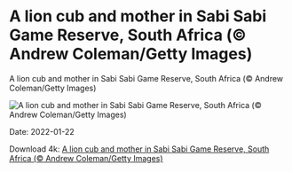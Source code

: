 # A lion cub and mother in Sabi Sabi Game Reserve, South Africa (© Andrew Coleman/Getty Images)

A lion cub and mother in Sabi Sabi Game Reserve, South Africa (© Andrew Coleman/Getty Images)

![A lion cub and mother in Sabi Sabi Game Reserve, South Africa (© Andrew Coleman/Getty Images)](https://bing.com/th?id=OHR.HuggingDay_EN-US1567289484_UHD.jpg&w=1024&h=576)

Date: 2022-01-22

Download 4k: [A lion cub and mother in Sabi Sabi Game Reserve, South Africa (© Andrew Coleman/Getty Images)](https://bing.com/th?id=OHR.HuggingDay_EN-US1567289484_UHD.jpg)

